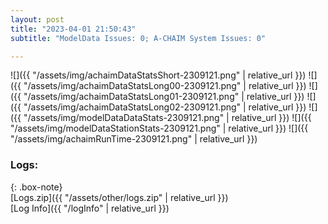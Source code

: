 ```yaml
---
layout: post
title: "2023-04-01 21:50:43"
subtitle: "ModelData Issues: 0; A-CHAIM System Issues: 0"

---
```


![]({{ "/assets/img/achaimDataStatsShort-2309121.png" | relative_url }})
![]({{ "/assets/img/achaimDataStatsLong00-2309121.png" | relative_url }})
![]({{ "/assets/img/achaimDataStatsLong01-2309121.png" | relative_url }})
![]({{ "/assets/img/achaimDataStatsLong02-2309121.png" | relative_url }})
![]({{ "/assets/img/modelDataDataStats-2309121.png" | relative_url }})
![]({{ "/assets/img/modelDataStationStats-2309121.png" | relative_url }})
![]({{ "/assets/img/achaimRunTime-2309121.png" | relative_url }})





### Logs:  
  
{: .box-note}  
[Logs.zip]({{ "/assets/other/logs.zip" | relative_url }})  
[Log Info]({{ "/logInfo" | relative_url }})  
